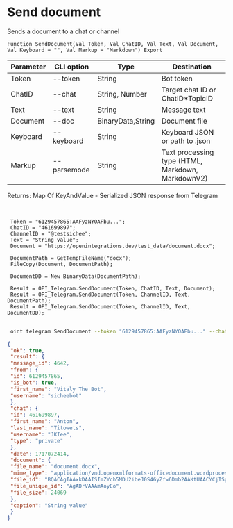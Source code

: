 ﻿---
sidebar_position: 5
---

# Send document
 Sends a document to a chat or channel



`Function SendDocument(Val Token, Val ChatID, Val Text, Val Document, Val Keyboard = "", Val Markup = "Markdown") Export`

 | Parameter | CLI option | Type | Destination |
 |-|-|-|-|
 | Token | --token | String | Bot token |
 | ChatID | --chat | String, Number | Target chat ID or ChatID*TopicID |
 | Text | --text | String | Message text |
 | Document | --doc | BinaryData,String | Document file |
 | Keyboard | --keyboard | String | Keyboard JSON or path to .json |
 | Markup | --parsemode | String | Text processing type (HTML, Markdown, MarkdownV2) |

 
 Returns: Map Of KeyAndValue - Serialized JSON response from Telegram

<br/>




```bsl title="Code example"
 Token = "6129457865:AAFyzNYOAFbu...";
 ChatID = "461699897";
 ChannelID = "@testsichee";
 Text = "String value";
 Document = "https://openintegrations.dev/test_data/document.docx";
 
 DocumentPath = GetTempFileName("docx");
 FileCopy(Document, DocumentPath);
 
 DocumentDD = New BinaryData(DocumentPath);
 
 Result = OPI_Telegram.SendDocument(Token, ChatID, Text, Document);
 Result = OPI_Telegram.SendDocument(Token, ChannelID, Text, DocumentPath);
 Result = OPI_Telegram.SendDocument(Token, ChannelID, Text, DocumentDD);
```
	


```sh title="CLI command example"
 
 oint telegram SendDocument --token "6129457865:AAFyzNYOAFbu..." --chat "461699897" --text "String value" --doc "https://openintegrations.dev/test_data/document.docx" --keyboard %keyboard% --parsemode %parsemode%

```

```json title="Result"
{
 "ok": true,
 "result": {
 "message_id": 4642,
 "from": {
 "id": 6129457865,
 "is_bot": true,
 "first_name": "Vitaly The Bot",
 "username": "sicheebot"
 },
 "chat": {
 "id": 461699897,
 "first_name": "Anton",
 "last_name": "Titowets",
 "username": "JKIee",
 "type": "private"
 },
 "date": 1717072414,
 "document": {
 "file_name": "document.docx",
 "mime_type": "application/vnd.openxmlformats-officedocument.wordprocessingml.document",
 "file_id": "BQACAgIAAxkDAAISImZYch5MDU2ibeJ0S46yZfw6Dmb2AAKtUAACYCjISp3o6gzXeDCVNQQ",
 "file_unique_id": "AgADrVAAAmAoyEo",
 "file_size": 24069
 },
 "caption": "String value"
 }
}
```
